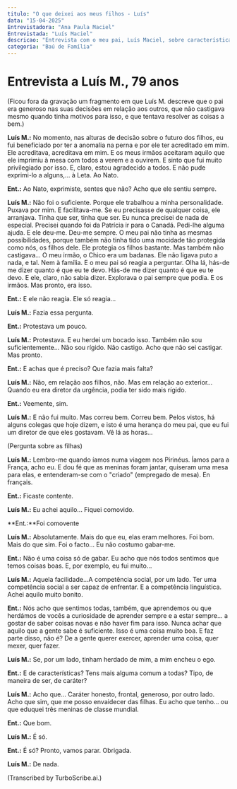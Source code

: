 ```yaml
---
titulo: "O que deixei aos meus filhos - Luís"
data: "15-04-2025"
Entrevistadora: "Ana Paula Maciel"
Entrevistada: "Luís Maciel"
descricao: "Entrevista com o meu pai, Luís Maciel, sobre características dos pais que ele se orgulha de ter herdado e características das suas filhas de que ele se orgulha e que sente que herdaram dele ou foram produto da sua educação."
categoria: "Baú de Família"
---
```


# Entrevista a Luís M., 79 anos

(Ficou fora da gravação um fragmento em que Luís M. descreve que o pai era generoso nas suas decisões em relação aos outros, que não castigava mesmo quando tinha motivos para isso, e que tentava resolver as coisas a bem.)

**Luís M.:** No momento, nas alturas de decisão sobre o futuro dos filhos, eu fui beneficiado por ter a anomalia na perna e por ele ter acreditado em mim. Ele acreditava, acreditava em mim. E os meus irmãos aceitaram aquilo que ele imprimiu à mesa com todos a verem e a ouvirem.
E sinto que fui muito privilegiado por isso. E, claro, estou agradecido a todos. E não pude exprimi-lo a alguns,... à Leta.
Ao Nato. 

**Ent.:** Ao Nato, exprimiste, sentes que não? Acho que ele sentiu sempre. 

**Luís M.:** Não foi o suficiente.
Porque ele trabalhou a minha personalidade. Puxava por mim. E facilitava-me.
Se eu precisasse de qualquer coisa, ele arranjava. Tinha que ser, tinha que ser. Eu nunca precisei de nada de especial.
Precisei quando foi da Patrícia ir para o Canadá. Pedi-lhe alguma ajuda. E ele deu-me. Deu-me sempre. 
O meu pai não tinha as mesmas possibilidades, porque também não tinha tido uma mocidade tão protegida como nós, os filhos dele. Ele protegia os filhos bastante.
Mas também não castigava... O meu irmão, o Chico era um badanas. Ele não ligava puto a nada, e tal.
Nem à família. E o meu pai só reagia a perguntar. Olha lá, hás-de me dizer quanto é que eu te devo. 
Hás-de me dizer quanto é que eu te devo. E ele, claro, não sabia dizer. Explorava o pai sempre que podia.
E os irmãos. Mas pronto, era isso. 

**Ent.:** E ele não reagia. Ele só reagia... 

**Luís M.:** Fazia essa pergunta. 

**Ent.:** Protestava um pouco. 

**Luís M.:** Protestava. E eu herdei um bocado isso. Também não sou suficientemente... Não sou rígido. Não castigo.
Acho que não sei castigar. Mas pronto. 

**Ent.:** E achas que é preciso? Que fazia mais falta? 

**Luís M.:** Não, em relação aos filhos, não. Mas em relação ao exterior... Quando eu era diretor da urgência, podia ter sido mais rígido. 

**Ent.:** Veemente, sim. 

**Luís M.:** E não fui muito. Mas correu bem. Correu bem. Pelos vistos, há alguns colegas que hoje dizem, e isto é uma herança do meu pai, que eu fui um diretor de que eles gostavam.
Vê lá as horas... 

(Pergunta sobre as filhas)

**Luís M.:** Lembro-me quando íamos numa viagem nos Pirinéus. Íamos para a França, acho eu.
E dou fé que as meninas foram jantar, quiseram uma mesa para elas, e entenderam-se com o "criado" (empregado de mesa). En français.

**Ent.:** Ficaste contente. 

**Luís M.:** Eu achei aquilo... Fiquei comovido.

**Ent.:**Foi comovente 

**Luís M.:** Absolutamente. Mais do que eu, elas eram melhores. Foi bom.
Mais do que sim. Foi o facto... Eu não costumo gabar-me.

**Ent.:** Não é uma coisa só de gabar. Eu acho que nós todos sentimos que temos coisas boas. E, por exemplo, eu fui muito... 

**Luís M.:** Aquela facilidade...A competência social, por um lado.
Ter uma competência social a ser capaz de enfrentar. E a competência linguística. Achei aquilo muito bonito.

**Ent.:** Nós acho que sentimos todas, também, que aprendemos ou que herdámos de vocês a curiosidade de aprender sempre e a estar sempre... a gostar de saber coisas novas e não haver fim para isso. Nunca achar que aquilo que a gente sabe é suficiente. Isso é uma coisa muito boa.
E faz parte disso, não é? De a gente querer exercer, aprender uma coisa, quer mexer, quer fazer. 

**Luís M.:** Se, por um lado, tinham herdado de mim, a mim encheu o ego. 

**Ent.:** E de características? Tens mais alguma comum a todas? Tipo, de maneira de ser, de caráter? 

**Luís M.:** Acho que... Caráter honesto, frontal, generoso, por outro lado.
Acho que sim, que me posso envaidecer das filhas. Eu acho que tenho... ou que eduquei três meninas de classe mundial. 

**Ent.:** Que bom.

**Luís M.:** É só.

**Ent.:** É só? Pronto, vamos parar. Obrigada. 

**Luís M.:** De nada.

(Transcribed by TurboScribe.ai.)
